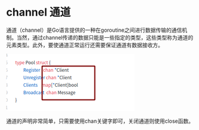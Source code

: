 <!--
 * @Author: your name
 * @Date: 2021-07-02 16:16:08
 * @LastEditTime: 2021-07-02 16:21:45
 * @LastEditors: Please set LastEditors
 * @Description: In User Settings Edit
 * @FilePath: /go_notes/docs/go channel.md
-->
# channel 通道
通道（channel）是Go语言提供的一种在goroutine之间进行数据传输的通信机制。当然，通过channel传递的数据只能是一些指定的类型，这些类型称为通道的元素类型。此外，要使通道正常运行还需要保证通道有数据接收方。

![](../assets/channel%20example.png)

  通道的声明非常简单，只需要使用chan关键字即可，关闭通道则使用close函数。

  